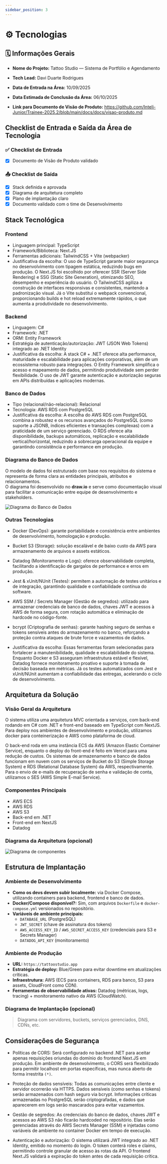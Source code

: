```yaml
---
sidebar_position: 3
---
```


# ⚙️ Tecnologias

## 🗓 Informações Gerais

- **Nome do Projeto:**
Tattoo Studio — Sistema de Portfólio e Agendamento

- **Tech Lead:**
Davi Duarte Rodrigues

- **Data de Entrada na Área:**
10/09/2025

- **Data Estimada de Conclusão da Área:**
06/10/2025

- **Link para Documento de Visão de Produto:**
https://github.com/Inteli-Junior/Trainee-2025.2/blob/main/docs/docs/visao-produto.md

## Checklist de Entrada e Saída da Área de Tecnologia

### ✅ Checklist de Entrada

- [X] Documento de Visão de Produto validado

### 📤 Checklist de Saída

- [X] Stack definida e aprovada
- [X] Diagrama de arquitetura completo
- [X] Plano de implantação claro
- [X] Documento validado com o time de Desenvolvimento

## Stack Tecnológica

### Frontend

- Linguagem principal: TypeScript
- Framework/Biblioteca: Next.JS
- Ferramentas adicionais: TailwindCSS + Vite (webpacker)
- Justificativa da escolha: O uso de TypeScript garante maior segurança no desenvolvimento com tipagem estática, reduzindo bugs em produção. O Next.JS foi escolhido por oferecer SSR (Server Side Rendering) e SSG (Static Site Generation), otimizando SEO, desempenho e experiência do usuário. O TailwindCSS agiliza a construção de interfaces responsivas e consistentes, mantendo a padronização visual. Já o Vite substitui o webpack convencional, proporcionando builds e hot reload extremamente rápidos, o que aumenta a produtividade no desenvolvimento.

### Backend

- Linguagem: C#
- Framework: .NET
- ORM: Entity Framework
- Estratégia de autenticação/autorização: JWT (JSON Web Tokens) integrado ao .NET Identity
- Justificativa da escolha: A stack C# + .NET oferece alta performance, maturidade e escalabilidade para aplicações corporativas, além de um ecossistema robusto para integrações. O Entity Framework simplifica o acesso e mapeamento de dados, permitindo produtividade sem perder flexibilidade. O uso de JWT garante autenticação e autorização seguras em APIs distribuídas e aplicações modernas.

### Banco de Dados

- Tipo (relacional/não-relacional): Relacional
- Tecnologia: AWS RDS com PostgreSQL
- Justificativa da escolha: A escolha do AWS RDS com PostgreSQL combina a robustez e os recursos avançados do PostgreSQL (como suporte a JSONB, índices eficientes e transações complexas) com a praticidade de um serviço gerenciado. O RDS oferece alta disponibilidade, backups automáticos, replicação e escalabilidade vertical/horizontal, reduzindo a sobrecarga operacional da equipe e garantindo consistência e performance em produção.

### Diagrama do Banco de Dados

O modelo de dados foi estruturado com base nos requisitos do sistema e representa de forma clara as entidades principais, atributos e relacionamentos.  
O diagrama foi desenvolvido no **draw.io** e serve como documentação visual para facilitar a comunicação entre equipe de desenvolvimento e stakeholders.  

![Diagrama do Banco de Dados](../../assets/diagrama-entidade-relacionamento-ej.png)



### Outras Tecnologias

- Docker (DevOps): garante portabilidade e consistência entre ambientes de desenvolvimento, homologação e produção.

- Bucket S3 (Storage): solução escalável e de baixo custo da AWS para armazenamento de arquivos e assets estáticos.

- Datadog (Monitoramento e Logs): oferece observabilidade completa, facilitando a identificação de gargalos de performance e erros em produção.

- Jest & xUnit/NUnit (Testes): permitem a automação de testes unitários e de integração, garantindo qualidade e confiabilidade contínua do software.

- AWS SSM / Secrets Manager (Gestão de segredos): utilizado para armazenar credenciais de banco de dados, chaves JWT e acessos à AWS de forma segura, com rotação automática e eliminação de hardcode no código-fonte.

- bcrypt (Criptografia de senhas): garante hashing seguro de senhas e tokens sensíveis antes do armazenamento no banco, reforçando a proteção contra ataques de brute force e vazamentos de dados.

- Justificativa da escolha:
Essas ferramentas foram selecionadas para fortalecer a manutenibilidade, qualidade e escalabilidade do sistema. Enquanto Docker e S3 asseguram infraestrutura estável e flexível, Datadog fornece monitoramento proativo e suporte à tomada de decisão baseada em métricas. Já os testes automatizados com Jest e xUnit/NUnit aumentam a confiabilidade das entregas, acelerando o ciclo de desenvolvimento.

## Arquitetura da Solução

### Visão Geral da Arquitetura

O sistema utiliza uma arquitetura MVC orientada a serviços, com back-end rodando em C# com .NET e front-end baseado em TypeScript com NextJS. Para deploy nos ambientes de desenvolvimento e produção, utilizamos docker para conteinerização e AWS como plataforma de cloud.

O back-end roda em uma instância ECS da AWS (Amazon Elastic Container Service), enquanto o deploy do front-end é feito em Vercel para uma redução de custos. Os sistemas de armazenamento e banco de dados funcionam em nuvem com os serviços de Bucket do S3 (Simple Storage System) e RDS (Relational Database System) da AWS, respectivamente. Para o envio de e-mails de recuperação de senha e validação de conta, utilizamos o SES (AWS Simple E-mail Service).

### Componentes Principais
- AWS ECS
- AWS RDS
- AWS S3
- Back-end em .NET
- Front-end em NextJS
- Datadog

### Diagrama da Arquitetura (opcional)

![Diagrama de componentes](../../assets/diagrama-componentes.jpg)

## Estrutura de Implantação

### Ambiente de Desenvolvimento
- **Como os devs devem subir localmente:** via Docker Compose, utilizando containers para backend, frontend e banco de dados.  
- **Docker/Compose disponível?:** Sim, com arquivos `Dockerfile` e `docker-compose.yml` versionados no repositório.  
- **Variáveis de ambiente principais:**  
  - `DATABASE_URL` (PostgreSQL)  
  - `JWT_SECRET` (chave de assinatura dos tokens)  
  - `AWS_ACCESS_KEY_ID` / `AWS_SECRET_ACCESS_KEY` (credenciais para S3 e Secrets Manager)  
  - `DATADOG_API_KEY` (monitoramento)  

### Ambiente de Produção
- **URL:** `https://tattoostudio.app` 
- **Estratégia de deploy:** Blue/Green para evitar downtime em atualizações críticas.  
- **Infraestrutura:** AWS (ECS para containers, RDS para banco, S3 para assets, CloudFront como CDN).  
- **Ferramentas de observabilidade ativas:** Datadog (métricas, logs, tracing) + monitoramento nativo da AWS (CloudWatch).  


### Diagrama de Implantação (opcional)
> Diagrama com servidores, buckets, serviços gerenciados, DNS, CDNs, etc.

## Considerações de Segurança

- Políticas de CORS: Será configurado no backend .NET para aceitar apenas requisições oriundas do domínio do frontend Next.JS em produção. Em ambiente de desenvolvimento, o CORS será flexibilizado para permitir localhost em portas específicas, mas nunca aberto de forma irrestrita `(*)`.

- Proteção de dados sensíveis: Todas as comunicações entre cliente e servidor ocorrerão via HTTPS. Dados sensíveis (como senhas e tokens) serão armazenados com hash seguro via bcrypt. Informações críticas armazenadas no PostgreSQL serão criptografadas, e dados que aparecerem em logs serão mascarados para evitar vazamentos.

- Gestão de segredos:
As credenciais do banco de dados, chaves JWT e acessos ao AWS S3 não ficarão hardcoded no repositório. Elas serão gerenciadas através do AWS Secrets Manager (SSM) e injetadas como variáveis de ambiente no container Docker em tempo de execução.

- Autenticação e autorização:
O sistema utilizará JWT integrado ao .NET Identity, emitido no momento do login. O token conterá roles e claims, permitindo controle granular de acesso às rotas da API. O frontend Next.JS validará a expiração do token antes de cada requisição crítica.